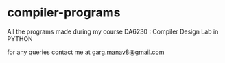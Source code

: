 # compiler-programs
All the programs made during my course DA6230 : Compiler Design Lab in PYTHON

for any queries contact me at garg.manav8@gmail.com
